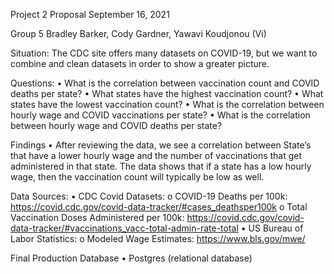 Project 2 Proposal
September 16, 2021

Group 5
Bradley Barker, Cody Gardner, Yawavi Koudjonou (Vi)

Situation: The CDC site offers many datasets on COVID-19, but we want to combine and clean datasets in order to show a greater picture.

Questions:
•    What is the correlation between vaccination count and COVID deaths per state?
•    What states have the highest vaccination count?
•    What states have the lowest vaccination count?
•    What is the correlation between hourly wage and COVID vaccinations per state? 
•    What is the correlation between hourly wage and COVID deaths per state? 

Findings
•    After reviewing the data, we see a correlation between State’s that have a lower hourly wage and the number of vaccinations that get administered in that state. The data shows that if a state has a low hourly wage, then the vaccination count will typically be low as well. 

Data Sources: 
•    CDC Covid Datasets: 
o    COVID-19 Deaths per 100k: https://covid.cdc.gov/covid-data-tracker/#cases_deathsper100k
o    Total Vaccination Doses Administered per 100k: https://covid.cdc.gov/covid-data-tracker/#vaccinations_vacc-total-admin-rate-total
•    US Bureau of Labor Statistics:
o    Modeled Wage Estimates: https://www.bls.gov/mwe/

Final Production Database
•    Postgres (relational database)



